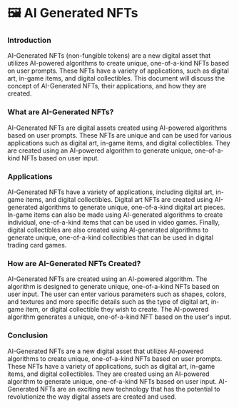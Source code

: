 # 🖼 AI Generated NFTs

### Introduction

AI-Generated NFTs (non-fungible tokens) are a new digital asset that utilizes AI-powered algorithms to create unique, one-of-a-kind NFTs based on user prompts. These NFTs have a variety of applications, such as digital art, in-game items, and digital collectibles. This document will discuss the concept of AI-Generated NFTs, their applications, and how they are created.



### What are AI-Generated NFTs?

AI-Generated NFTs are digital assets created using AI-powered algorithms based on user prompts. These NFTs are unique and can be used for various applications such as digital art, in-game items, and digital collectibles. They are created using an AI-powered algorithm to generate unique, one-of-a-kind NFTs based on user input.



### Applications

AI-Generated NFTs have a variety of applications, including digital art, in-game items, and digital collectibles. Digital art NFTs are created using AI-generated algorithms to generate unique, one-of-a-kind digital art pieces. In-game items can also be made using AI-generated algorithms to create individual, one-of-a-kind items that can be used in video games. Finally, digital collectibles are also created using AI-generated algorithms to generate unique, one-of-a-kind collectibles that can be used in digital trading card games.



### How are AI-Generated NFTs Created?

AI-Generated NFTs are created using an AI-powered algorithm. The algorithm is designed to generate unique, one-of-a-kind NFTs based on user input. The user can enter various parameters such as shapes, colors, and textures and more specific details such as the type of digital art, in-game item, or digital collectible they wish to create. The AI-powered algorithm generates a unique, one-of-a-kind NFT based on the user's input.



### Conclusion

AI-Generated NFTs are a new digital asset that utilizes AI-powered algorithms to create unique, one-of-a-kind NFTs based on user prompts. These NFTs have a variety of applications, such as digital art, in-game items, and digital collectibles. They are created using an AI-powered algorithm to generate unique, one-of-a-kind NFTs based on user input. AI-Generated NFTs are an exciting new technology that has the potential to revolutionize the way digital assets are created and used.
